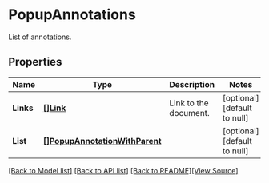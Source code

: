 # PopupAnnotations
List of annotations.

## Properties
Name | Type | Description | Notes
------------ | ------------- | ------------- | -------------
**Links** | [**[]Link**](Link.md) | Link to the document. | [optional] [default to null]
**List** | [**[]PopupAnnotationWithParent**](PopupAnnotationWithParent.md) |  | [optional] [default to null]

[[Back to Model list]](../README.md#documentation-for-models) [[Back to API list]](../README.md#documentation-for-api-endpoints) [[Back to README]](../README.md)[[View Source]](../popup_annotations.go)


